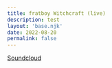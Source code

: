 ```yaml
---
title: fratboy Witchcraft (live)
description: test
layout: 'base.njk'
date: 2022-08-20
permalink: false
---
```


[Soundcloud](https://soundcloud.com/fratboy-witchcraft/fratboy-witchcraft-first-crimes-gabriel-gifford-live-at-reverse-engineering-20th-august-2022)